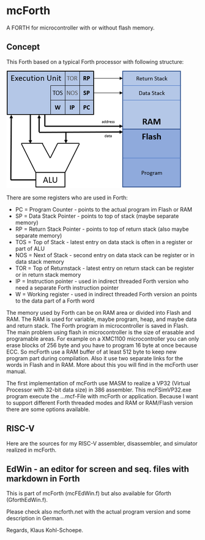 # mcForth
A FORTH for microcontroller with or without flash memory.

## Concept
This Forth based on a typical Forth processor with following structure:

![Forth Processor Structure](docs/VPxx-Flash.png)

There are some registers who are used in Forth:
- PC = Program Counter - points to the actual program im Flash or RAM
- SP = Data Stack Pointer - points to top of stack (maybe separate memory)
- RP = Return Stack Pointer - points to top of return stack (also maybe separate memory)
- TOS = Top of Stack - latest entry on data stack is often in a register or part of ALU
- NOS = Next of Stack - second entry on data stack can be register or in data stack memory
- TOR = Top of Returnstack - latest entry on return stack can be register or in return stack memory
- IP = Instruction pointer - used in indirect threaded Forth version who need a separate Forth instruction pointer
- W = Working register - used in indirect threaded Forth version an points to the data part of a Forth word

The memory used by Forth can be on RAM area or divided into Flash and RAM.
The RAM is used for variable, maybe program, heap, and maybe data and return stack.
The Forth program in microcontroller is saved in Flash.
The main problem using flash in microcontroller is the size of erasable and programable areas.
For example on a XMC1100 microcontroller you can only erase blocks of 256 byte and you have to program 16 byte at once because ECC.
So mcForth use a RAM buffer of at least 512 byte to keep new program part during compilation.
Also it use two separate links for the words in Flash and in RAM.
More about this you will find in the mcForth user manual.

The first implementation of mcForth use MASM to realize a VP32 (Virtual Processor with 32-bit data size) in 386 assembler.
This mcFSimVP32.exe program execute the ...mcf-File with mcForth or application.
Because I want to support different Forth threaded modes and RAM or RAM/Flash version there are some options available.

## RISC-V
Here are the sources for my RISC-V assembler, disassembler, and simulator realized in mcForth.

## EdWin - an editor for screen and seq. files with markdown in Forth
This is part of mcForth (mcFEdWin.f) but also available for Gforth (GforthEdWin.f).

Please check also mcforth.net with the actual program version and some description in German.

Regards,
Klaus Kohl-Schoepe.
